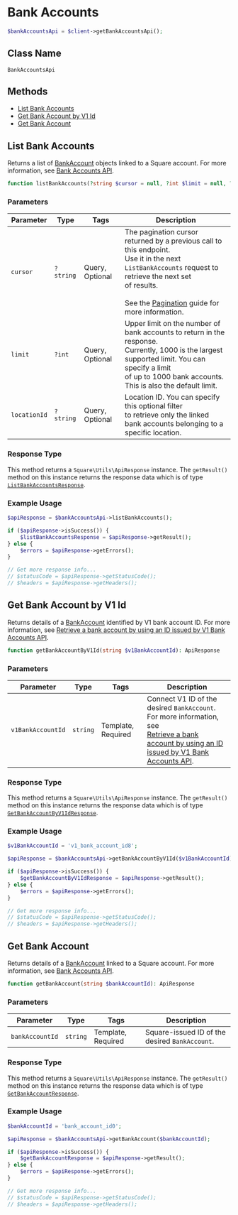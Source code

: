 # Bank Accounts

```php
$bankAccountsApi = $client->getBankAccountsApi();
```

## Class Name

`BankAccountsApi`

## Methods

* [List Bank Accounts](/doc/bank-accounts.md#list-bank-accounts)
* [Get Bank Account by V1 Id](/doc/bank-accounts.md#get-bank-account-by-v1-id)
* [Get Bank Account](/doc/bank-accounts.md#get-bank-account)

## List Bank Accounts

Returns a list of [BankAccount](#type-bankaccount) objects linked to a Square account.
For more information, see
[Bank Accounts API](https://developer.squareup.com/docs/docs/bank-accounts-api).

```php
function listBankAccounts(?string $cursor = null, ?int $limit = null, ?string $locationId = null): ApiResponse
```

### Parameters

| Parameter | Type | Tags | Description |
|  --- | --- | --- | --- |
| `cursor` | `?string` | Query, Optional | The pagination cursor returned by a previous call to this endpoint.<br>Use it in the next `ListBankAccounts` request to retrieve the next set<br>of results.<br><br>See the [Pagination](https://developer.squareup.com/docs/docs/working-with-apis/pagination) guide for more information. |
| `limit` | `?int` | Query, Optional | Upper limit on the number of bank accounts to return in the response.<br>Currently, 1000 is the largest supported limit. You can specify a limit<br>of up to 1000 bank accounts. This is also the default limit. |
| `locationId` | `?string` | Query, Optional | Location ID. You can specify this optional filter<br>to retrieve only the linked bank accounts belonging to a specific location. |

### Response Type

This method returns a `Square\Utils\ApiResponse` instance. The `getResult()` method on this instance returns the response data which is of type [`ListBankAccountsResponse`](/doc/models/list-bank-accounts-response.md).

### Example Usage

```php
$apiResponse = $bankAccountsApi->listBankAccounts();

if ($apiResponse->isSuccess()) {
    $listBankAccountsResponse = $apiResponse->getResult();
} else {
    $errors = $apiResponse->getErrors();
}

// Get more response info...
// $statusCode = $apiResponse->getStatusCode();
// $headers = $apiResponse->getHeaders();
```

## Get Bank Account by V1 Id

Returns details of a [BankAccount](#type-bankaccount) identified by V1 bank account ID.
For more information, see
[Retrieve a bank account by using an ID issued by V1 Bank Accounts API](https://developer.squareup.com/docs/docs/bank-accounts-api#retrieve-a-bank-account-by-using-an-id-issued-by-the-v1-bank-accounts-api).

```php
function getBankAccountByV1Id(string $v1BankAccountId): ApiResponse
```

### Parameters

| Parameter | Type | Tags | Description |
|  --- | --- | --- | --- |
| `v1BankAccountId` | `string` | Template, Required | Connect V1 ID of the desired `BankAccount`. For more information, see<br>[Retrieve a bank account by using an ID issued by V1 Bank Accounts API](https://developer.squareup.com/docs/docs/bank-accounts-api#retrieve-a-bank-account-by-using-an-id-issued-by-v1-bank-accounts-api). |

### Response Type

This method returns a `Square\Utils\ApiResponse` instance. The `getResult()` method on this instance returns the response data which is of type [`GetBankAccountByV1IdResponse`](/doc/models/get-bank-account-by-v1-id-response.md).

### Example Usage

```php
$v1BankAccountId = 'v1_bank_account_id8';

$apiResponse = $bankAccountsApi->getBankAccountByV1Id($v1BankAccountId);

if ($apiResponse->isSuccess()) {
    $getBankAccountByV1IdResponse = $apiResponse->getResult();
} else {
    $errors = $apiResponse->getErrors();
}

// Get more response info...
// $statusCode = $apiResponse->getStatusCode();
// $headers = $apiResponse->getHeaders();
```

## Get Bank Account

Returns details of a [BankAccount](#type-bankaccount)
linked to a Square account. For more information, see
[Bank Accounts API](https://developer.squareup.com/docs/docs/bank-accounts-api).

```php
function getBankAccount(string $bankAccountId): ApiResponse
```

### Parameters

| Parameter | Type | Tags | Description |
|  --- | --- | --- | --- |
| `bankAccountId` | `string` | Template, Required | Square-issued ID of the desired `BankAccount`. |

### Response Type

This method returns a `Square\Utils\ApiResponse` instance. The `getResult()` method on this instance returns the response data which is of type [`GetBankAccountResponse`](/doc/models/get-bank-account-response.md).

### Example Usage

```php
$bankAccountId = 'bank_account_id0';

$apiResponse = $bankAccountsApi->getBankAccount($bankAccountId);

if ($apiResponse->isSuccess()) {
    $getBankAccountResponse = $apiResponse->getResult();
} else {
    $errors = $apiResponse->getErrors();
}

// Get more response info...
// $statusCode = $apiResponse->getStatusCode();
// $headers = $apiResponse->getHeaders();
```

